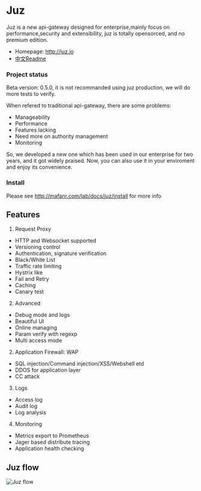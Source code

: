 # Juz

Juz is a new api-gateway designed for enterprise,mainly focus on performance,security and extensibility, juz is totally opensorced, and no premium edition.

- Homepage: http://juz.io
- <a href="ReadmeCn.md">中文Readme</a>


### Project status
Beta version: 0.5.0, it is not recommanded using juz production, we will do more tests to verify.

When refered to traditional api-gateway, there are some problems:
- Manageability
- Performance
- Features lacking
- Need more on authority management
- Monitoring

So, we developed a new one which has been used in our enterprise for two years,  and it got widely praised. Now, you can also use it in your enviroment and enjoy its convenience.

### Install
Please see http://mafanr.com/lab/docs/juz/install for more info


## Features

1. Request Proxy
- HTTP and Websocket supported
- Versioning control
- Authentication, signature verification
- Black/White List
- Traffic rate limiting
- Hystrix like 
- Fail and Retry
- Caching
- Canary test

2. Advanced
- Debug mode and logs
- Beautiful UI
- Online managing
- Param verify with regexp
- Multi access mode

2. Application Firewall: WAP
- SQL injection/Command injection/XSS/Webshell etd
- DDOS for application layer
- CC attack

3. Logs
- Access log
- Audit log
- Log analysis

4. Monitoring
- Metrics export to Prometheus
- Jager based distribute tracing
- Application health checking


Juz flow
--- 
![Juz flow](https://upload-images.jianshu.io/upload_images/8245841-09ab7c05653b1bfd.jpeg?imageMogr2/auto-orient/strip%7CimageView2/2/w/1240)